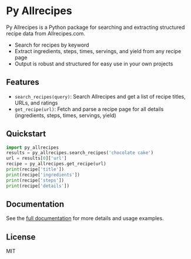 # Py Allrecipes

Py Allrecipes is a Python package for searching and extracting structured recipe data from Allrecipes.com.

- Search for recipes by keyword
- Extract ingredients, steps, times, servings, and yield from any recipe page
- Output is robust and structured for easy use in your own projects

## Features
- `search_recipes(query)`: Search Allrecipes and get a list of recipe titles, URLs, and ratings
- `get_recipe(url)`: Fetch and parse a recipe page for all details (ingredients, steps, times, servings, yield)

## Quickstart
```python
import py_allrecipes
results = py_allrecipes.search_recipes('chocolate cake')
url = results[0]['url']
recipe = py_allrecipes.get_recipe(url)
print(recipe['title'])
print(recipe['ingredients'])
print(recipe['steps'])
print(recipe['details'])
```

## Documentation
See the [full documentation](docs/index.md) for more details and usage examples.

## License
MIT